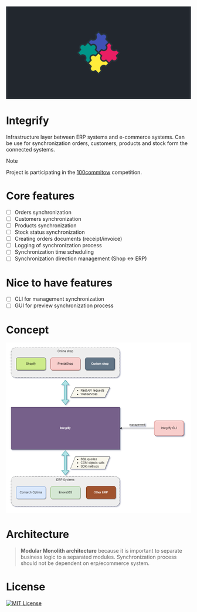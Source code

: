 ![integrify_banner](docs/integrify.banner.png)
# Integrify
Infrastructure layer between ERP systems and e-commerce systems. Can be use for synchronization orders, customers, products and stock form the connected systems.

> [!NOTE]  
> Project is participating in the [100commitow](https://100commitow.pl/ "100commitow.pl") competition.

# Core features
- [ ] Orders synchronization
- [ ] Customers synchronization
- [ ] Products synchronization 
- [ ] Stock status synchronization
- [ ] Creating orders documents (receipt/invoice)
- [ ] Logging of synchronization process
- [ ] Synchronization time scheduling
- [ ] Synchronization direction management (Shop <-> ERP) 

# Nice to have features
- [ ] CLI for management synchronization
- [ ] GUI for preview synchronization process

# Concept
![concept_image](docs/integrify.drawio.concept.png)

# Architecture
> **Modular Monolith architecture** because it is important to separate business logic to a separated modules. Synchronization process should not be dependent on erp/ecommerce system.

# License
[![MIT License](https://img.shields.io/badge/License-MIT-green.svg)](https://choosealicense.com/licenses/mit/)
